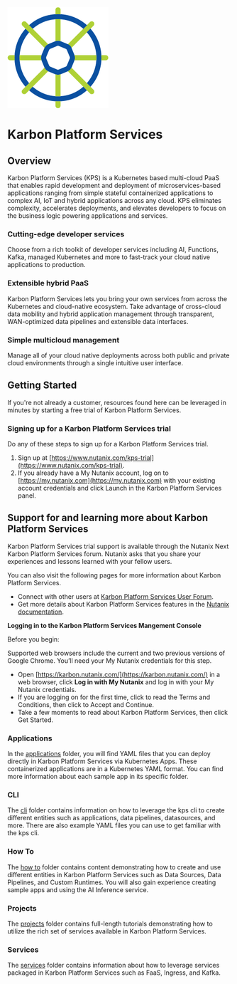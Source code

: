![KPS!](/img/icn-karbon-color.png "KPS")

 # Karbon Platform Services

## Overview
Karbon Platform Services (KPS) is a Kubernetes based multi-cloud PaaS that enables rapid development and deployment of microservices-based applications ranging from simple stateful containerized applications to complex AI, IoT and hybrid applications across any cloud. KPS eliminates complexity, accelerates deployments, and elevates developers to focus on the business logic powering applications and services.

### Cutting-edge developer services
Choose from a rich toolkit of developer services including AI, Functions, Kafka, managed Kubernetes and more to fast-track your cloud native applications to production.

### Extensible hybrid PaaS
Karbon Platform Services lets you bring your own services from across the Kubernetes and cloud-native ecosystem. Take advantage of cross-cloud data mobility and hybrid application management through transparent, WAN-optimized data pipelines and extensible data interfaces. 

### Simple multicloud management
Manage all of your cloud native deployments across both public and private cloud environments through a single intuitive user interface.

## Getting Started
If you're not already a customer, resources found here can be leveraged in minutes by starting a free trial of Karbon Platform Services.

### Signing up for a Karbon Platform Services trial
Do any of these steps to sign up for a Karbon Platform Services trial.
1. Sign up at [https://www.nutanix.com/kps-trial](https://www.nutanix.com/kps-trial).
1. If you already have a My Nutanix account, log on to [https://my.nutanix.com](https://my.nutanix.com) with your existing account credentials and click Launch in the Karbon Platform Services panel.

## Support for and learning more about Karbon Platform Services

Karbon Platform Services trial support is available through the Nutanix Next Karbon Platform Services forum. Nutanix asks that you share your experiences and lessons learned with your fellow users.

You can also visit the following pages for more information about Karbon Platform Services.

* Connect with other users at [Karbon Platform Services User Forum](https://next.nutanix.com/karbon-platform-services-76).
* Get more details about Karbon Platform Services features in the [Nutanix documentation](https://portal.nutanix.com/page/documents/list?type=software&filterKey=software&filterVal=Karbon%20Platform%20Services).

**Logging in to the Karbon Platform Services Mangement Console**

Before you begin:

Supported web browsers include the current and two previous versions of Google Chrome. You’ll need your My Nutanix credentials for this step.
* Open [https://karbon.nutanix.com/](https://karbon.nutanix.com/) in a web browser, click **Log in with My Nutanix** and log in with your My Nutanix credentials.
* If you are logging on for the first time, click to read the Terms and Conditions, then click to Accept and Continue.
* Take a few moments to read about Karbon Platform Services, then click Get Started.

### Applications

In the [applications](applications) folder, you will find YAML files that you can deploy directly in Karbon Platform Services via Kubernetes Apps. These containerized applications are in a Kubernetes YAML format. You can find more information about each sample app in its specific folder. 

### CLI

The [cli](cli) folder contains information on how to leverage the kps cli to create different entities such as applications, data pipelines, datasources, and more. There are also example YAML files you can use to get familiar with the kps cli. 

### How To

The [how to](how_to) folder contains content demonstrating how to create and use different entities in Karbon Platform Services such as Data Sources, Data Pipelines, and Custom Runtimes. You will also gain experience creating sample apps and using the AI Inference service.

### Projects

The [projects](projects) folder contains full-length tutorials demonstrating how to utilize the rich set of services available in Karbon Platform Services.

### Services

The [services](services) folder contains information about how to leverage services packaged in Karbon Platform Services such as FaaS, Ingress, and Kafka.